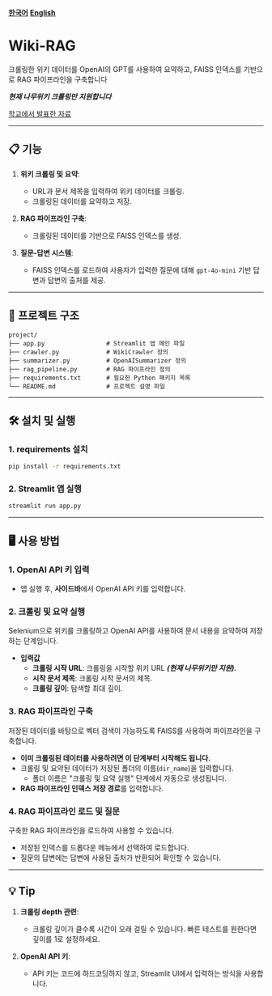 [**한국어**](./README.md)
[**English**](./README-en.md)

# Wiki-RAG

크롤링한 위키 데이터를 OpenAI의 GPT를 사용하여 요약하고, FAISS 인덱스를 기반으로 RAG 파이프라인을 구축합니다

***현재 나무위키 크롤링만 지원합니다***

[학교에서 발표한 자료](./Wiki-RAG%20PT.pdf)

---

## 📋 기능

1. **위키 크롤링 및 요약**:
   - URL과 문서 제목을 입력하여 위키 데이터를 크롤링.
   - 크롤링된 데이터를 요약하고 저장.

2. **RAG 파이프라인 구축**:
   - 크롤링된 데이터를 기반으로 FAISS 인덱스를 생성.

3. **질문-답변 시스템**:
   - FAISS 인덱스를 로드하여 사용자가 입력한 질문에 대해 `gpt-4o-mini` 기반 답변과 답변의 출처를 제공.

---

## 📂 프로젝트 구조

```plaintext
project/
├── app.py                 # Streamlit 앱 메인 파일
├── crawler.py             # WikiCrawler 정의
├── summarizer.py          # OpenAISummarizer 정의
├── rag_pipeline.py        # RAG 파이프라인 정의
├── requirements.txt       # 필요한 Python 패키지 목록
└── README.md              # 프로젝트 설명 파일
```

---

## 🛠️ 설치 및 실행

### 1. requirements 설치
```bash
pip install -r requirements.txt
```

### 2. Streamlit 앱 실행
```bash
streamlit run app.py
```

---

## 🖥️ 사용 방법

### 1. OpenAI API 키 입력

- 앱 실행 후, **사이드바**에서 OpenAI API 키를 입력합니다.

### 2. 크롤링 및 요약 실행
Selenium으로 위키를 크롤링하고 OpenAI API를 사용하여 문서 내용을 요약하여 저장하는 단계입니다.
- **입력값**
  - **크롤링 시작 URL**: 크롤링을 시작할 위키 URL ***(현재 나무위키만 지원).***
  - **시작 문서 제목**: 크롤링 시작 문서의 제목.
  - **크롤링 깊이**: 탐색할 최대 깊이.

### 3. RAG 파이프라인 구축
저장된 데이터를 바탕으로 벡터 검색이 가능하도록 FAISS를 사용하여 파이프라인을 구축합니다.
- **이미 크롤링된 데이터를 사용하려면 이 단계부터 시작해도 됩니다.**
- 크롤링 및 요약된 데이터가 저장된 폴더의 이름(`dir_name`)을 입력합니다.
  - 폴더 이름은 "크롤링 및 요약 실행" 단계에서 자동으로 생성됩니다.
- **RAG 파이프라인 인덱스 저장 경로**를 입력합니다.

### 4. RAG 파이프라인 로드 및 질문
구축한 RAG 파이프라인을 로드하여 사용할 수 있습니다.
- 저장된 인덱스를 드롭다운 메뉴에서 선택하여 로드합니다.
- 질문의 답변에는 답변에 사용된 출처가 반환되어 확인할 수 있습니다.

---

## 💡 Tip

1. **크롤링 depth 관련**:
   - 크롤링 깊이가 클수록 시간이 오래 걸릴 수 있습니다. 빠른 테스트를 원한다면 깊이를 1로 설정하세요.


2. **OpenAI API 키**:
   - API 키는 코드에 하드코딩하지 않고, Streamlit UI에서 입력하는 방식을 사용합니다.
